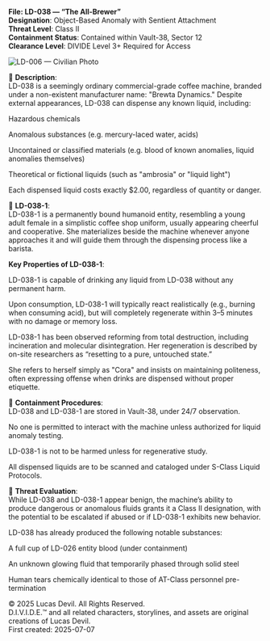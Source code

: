 **File: LD-038 — “The All-Brewer”**  
**Designation**: Object-Based Anomaly with Sentient Attachment  
**Threat Level**: Class II  
**Containment Status**: Contained within Vault-38, Sector 12  
**Clearance Level**: DIVIDE Level 3+ Required for Access  



![LD-006 — Civilian Photo](https://pbs.twimg.com/media/GvRGECmXQAAhXdW?format=jpg&name=large)  



🔸 **Description**:  
LD-038 is a seemingly ordinary commercial-grade coffee machine, branded under a non-existent manufacturer name: "Brewta Dynamics." Despite external appearances, LD-038 can dispense any known liquid, including:  

Hazardous chemicals  

Anomalous substances (e.g. mercury-laced water, acids)  

Uncontained or classified materials (e.g. blood of known anomalies, liquid anomalies themselves)  

Theoretical or fictional liquids (such as "ambrosia" or "liquid light")  

Each dispensed liquid costs exactly $2.00, regardless of quantity or danger.  

🔸 **LD-038-1**:  
LD-038-1 is a permanently bound humanoid entity, resembling a young adult female in a simplistic coffee shop uniform, usually appearing cheerful and cooperative. She materializes beside the machine whenever anyone approaches it and will guide them through the dispensing process like a barista.  

**Key Properties of LD-038-1**:  

LD-038-1 is capable of drinking any liquid from LD-038 without any permanent harm.  

Upon consumption, LD-038-1 will typically react realistically (e.g., burning when consuming acid), but will completely regenerate within 3–5 minutes with no damage or memory loss.  

LD-038-1 has been observed reforming from total destruction, including incineration and molecular disintegration. Her regeneration is described by on-site researchers as “resetting to a pure, untouched state.”  

She refers to herself simply as "Cora" and insists on maintaining politeness, often expressing offense when drinks are dispensed without proper etiquette.  

🔸 **Containment Procedures**:  
LD-038 and LD-038-1 are stored in Vault-38, under 24/7 observation.  

No one is permitted to interact with the machine unless authorized for liquid anomaly testing.  

LD-038-1 is not to be harmed unless for regenerative study.  

All dispensed liquids are to be scanned and cataloged under S-Class Liquid Protocols.  

🔸 **Threat Evaluation**:  
While LD-038 and LD-038-1 appear benign, the machine’s ability to produce dangerous or anomalous fluids grants it a Class II designation, with the potential to be escalated if abused or if LD-038-1 exhibits new behavior.  

LD-038 has already produced the following notable substances:  

A full cup of LD-026 entity blood (under containment)  

An unknown glowing fluid that temporarily phased through solid steel  

Human tears chemically identical to those of AT-Class personnel pre-termination

© 2025 Lucas Devil. All Rights Reserved.  
D.I.V.I.D.E.™ and all related characters, storylines, and assets are original creations of Lucas Devil.  
First created: 2025-07-07  
